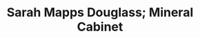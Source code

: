 ---
pid: rs8
title: Sarah Mapps Douglass; Mineral Cabinet
location_transcription: Site of family home ? (Historically, mother was on Arch St.)
coordinates: "[-75.1654093, 39.9544135]"
zipcode: '19103'
gen_neighborhood: Center City
neighborhood: Rittenhouse Square,Avenue of The Arts,Logan Square,Fitler Square
outside_phl: 
age: '36'
age_range: 30-39
instagram: 
image_file_name: rs_8.jpg
proposal_transcription: Piggybacking on what //If They Should Ask// is doing - I love
  that Sarah Mapps Douglass is named on the pedestal - We have no image of her (that
  I know of) but it would be cool to have her mineral cabinet (which she curated for
  the African American girls school she ran in the 1830s) as a monument, to teach
  about abolition, women in science, gender, etc. - she is an amazing historical figure
  involved in so many interesting Philadelphia activities and orgs - the Female Literary
  Society, PFASS, Gilbert Lyceum, etc. -  more people should learn about her - and
  I think there is a real opportunity to use her life as a gateway for engaging in
  all kinds of pedagogical lessons.
topic: African Americans,Education,History,Women
topic_summary: 0, 0, 0, 0
type: Other No Form
keywords_other: 
credit: Jessica Linker
image_labels: 
twitter: 
facebook: 
permalink: "/monuments/rs8/"
layout: item-page
---